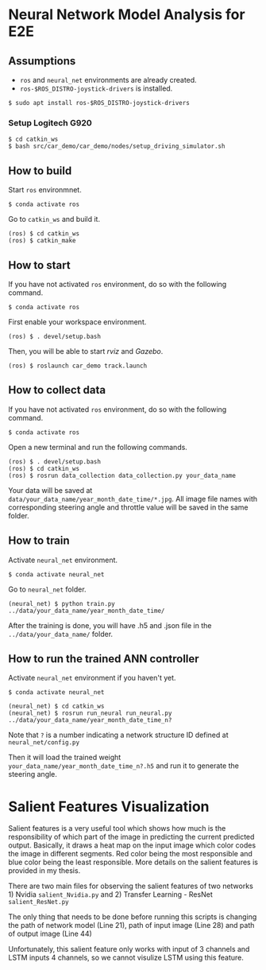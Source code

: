 # Neural Network Model Analysis for E2E

## Assumptions

- `ros` and `neural_net` environments are already created.
- `ros-$ROS_DISTRO-joystick-drivers` is installed.

```
$ sudo apt install ros-$ROS_DISTRO-joystick-drivers
```
### Setup Logitech G920
```
$ cd catkin_ws
$ bash src/car_demo/car_demo/nodes/setup_driving_simulator.sh
```

## How to build

Start `ros` environmnet.
```
$ conda activate ros
```

Go to `catkin_ws` and build it.
```
(ros) $ cd catkin_ws
(ros) $ catkin_make
```

## How to start 

If you have not activated `ros` environment, do so with the following command.
```
$ conda activate ros
```

First enable your workspace environment.
```
(ros) $ . devel/setup.bash
```
Then, you will be able to start *rviz* and *Gazebo*.
```
(ros) $ roslaunch car_demo track.launch
```

## How to collect data

If you have not activated `ros` environment, do so with the following command.
```
$ conda activate ros
```

Open a new terminal and run the following commands.
```
(ros) $ . devel/setup.bash
(ros) $ cd catkin_ws
(ros) $ rosrun data_collection data_collection.py your_data_name
```
Your data will be saved at `data/your_data_name/year_month_date_time/*.jpg`. All image file names with corresponding steering angle and throttle value will be saved in the same folder.

## How to train

Activate `neural_net` environment.

```
$ conda activate neural_net
```

Go to `neural_net` folder.

```
(neural_net) $ python train.py ../data/your_data_name/year_month_date_time/
```

After the training is done, you will have .h5 and .json file in the `../data/your_data_name/` folder.

## How to run the trained ANN controller

Activate `neural_net` environment if you haven't yet.

```
$ conda activate neural_net
```

```
(neural_net) $ cd catkin_ws
(neural_net) $ rosrun run_neural run_neural.py ../data/your_data_name/year_month_date_time_n?
```
Note that `?` is a number indicating a network structure ID defined at `neural_net/config.py`

Then it will load the trained weight `your_data_name/year_month_date_time_n?.h5` and run it to generate the steering angle.

# Salient Features Visualization

Salient features is a very useful tool which shows how much is the responsibility of which part of the image in predicting the current predicted output. Basically, it draws a heat map on the input image which color codes the image in different segments. Red color being the most responsible and blue color being the least responsible. More details on the salient features is provided in my thesis.

There are two main files for observing the salient features of two networks 1) Nvidia `salient_Nvidia.py` and 2) Transfer Learning - ResNet `salient_ResNet.py`

The only thing that needs to be done before running this scripts is changing the path of network model (Line 21), path of input image (Line 28) and path of output image (Line 44)

Unfortunately, this salient feature only works with input of 3 channels and LSTM inputs 4 channels, so we cannot visulize LSTM using this feature.
